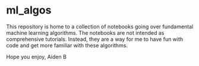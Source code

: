 # ml_algos
This repository is home to a collection of notebooks going over fundamental machine learning algorithms.
The notebooks are not intended as comprehensive tutorials.
Instead, they are a way for me to have fun with code and get more familiar with these algorithms.

Hope you enjoy,
Aiden B
